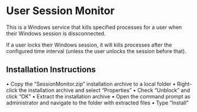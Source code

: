 # User Session Monitor
This is a Windows service that kills specified processes for a user when their Windows session is dissconnected.

If a user locks their Windows session, it will kills processes after the configured time interval (unless the user unlocks the session before that).

## Installation Instructions
•	Copy the “SessionMonitor.zip” installation archive to a local folder
•	Right-click the installation archive and select “Properties”
•	Check “Unblock” and click “OK”
•	Extract the installation archive
•	Open the command prompt as administrator and navigate to the folder with extracted files
•	Type “Install”
